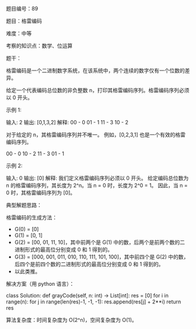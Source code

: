 题目编号：89

题目：格雷编码

难度：中等

考察的知识点：数学、位运算

题干：

格雷编码是一个二进制数字系统，在该系统中，两个连续的数字仅有一个位数的差异。

给定一个代表编码总位数的非负整数 n，打印其格雷编码序列。格雷编码序列必须以 0 开头。

示例 1:

输入: 2
输出: [0,1,3,2]
解释:
00 - 0
01 - 1
11 - 3
10 - 2

对于给定的 n，其格雷编码序列并不唯一。
例如，[0,2,3,1] 也是一个有效的格雷编码序列。

00 - 0
10 - 2
11 - 3
01 - 1

示例 2:

输入: 0
输出: [0]
解释: 我们定义格雷编码序列必须以 0 开头。
     给定编码总位数为 n 的格雷编码序列，其长度为 2^n。当 n = 0 时，长度为 2^0 = 1。
     因此，当 n = 0 时，其格雷编码序列为 [0]。

典型解题思路：

格雷编码的生成方法：

- G(0) = [0]
- G(1) = [0, 1]
- G(2) = [00, 01, 11, 10]，其中前两个是 G(1) 中的数，后两个是前两个数的二进制形式的最高位分别变成 0 和 1 得到的。
- G(3) = [000, 001, 011, 010, 110, 111, 101, 100]，其中前四个是 G(2) 中的数，后四个是前四个数的二进制形式的最高位分别变成 0 和 1 得到的。
- 以此类推。

解决方案（用 python 语言）：

class Solution:
    def grayCode(self, n: int) -> List[int]:
        res = [0]
        for i in range(n):
            for j in range(len(res)-1, -1, -1):
                res.append(res[j] + 2**i)
        return res

算法复杂度：时间复杂度为 O(2^n)，空间复杂度为 O(1)。